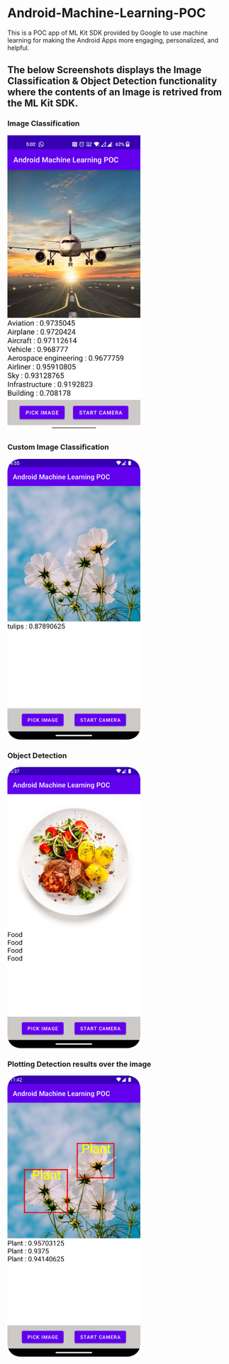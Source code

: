 # <h1>Android-Machine-Learning-POC</h1>
This is a POC app of ML Kit SDK provided by Google to use machine learning for making the Android Apps more engaging, personalized, and helpful.

<h2>
The below Screenshots displays the Image Classification & Object Detection functionality where the contents of an Image is retrived from the ML Kit SDK.
</h2>

<h3>Image Classification</h3>
<img src="ImageLabelling.png" width="300px">


<h3>Custom Image Classification</h3>
<img src="FlowerIdentification.png" width="300px">

<h3>Object Detection</h3>
<img src="ObjectDetection.png" width="300px">

<h3>Plotting Detection results over the image</h3>
<img src="PlottingResult.png" width="300px">
